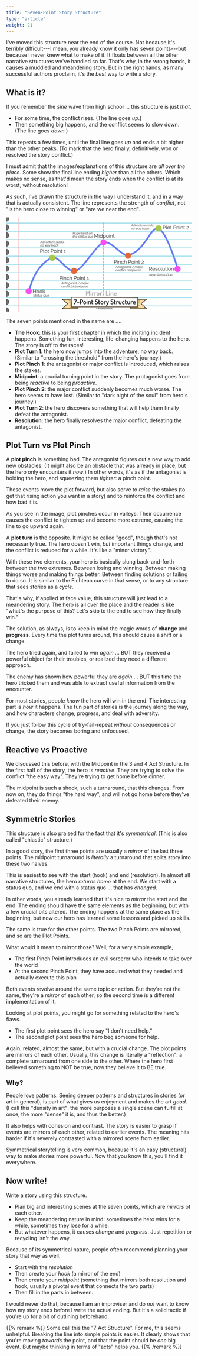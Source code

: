 ```yaml
---
title: "Seven-Point Story Structure"
type: "article"
weight: 21
---
```


I've moved this structure near the end of the course. Not because it's terribly difficult---I mean, you already know it only has seven points---but because I never knew what to make of it. It floats between all the other narrative structures we've handled so far. That's why, in the wrong hands, it causes a muddled and meandering story. But in the right hands, as many successful authors proclaim, it's the _best_ way to write a story.

## What is it?

If you remember the _sine_ wave from high school ... this structure is just _that_.

* For some time, the conflict rises. (The line goes _up_.)
* Then something big happens, and the conflict seems to slow down. (The line goes _down._)

This repeats a few times, until the final line goes _up_ and ends a bit higher than the other peaks. (To mark that the hero finally, definitively, won or resolved the story conflict.)

I must admit that the images/explanations of this structure are _all over the place_. Some show the final line ending _higher_ than all the others. Which makes no sense, as that'd mean the story ends when the conflict is at its worst, without resolution!

As such, I've drawn the structure in the way I understand it, and in a way that is actually consistent. The line represents the strength of _conflict_, not "is the hero close to winning" or "are we near the end".

![Visualization of the 7 point story structure.](seven_point_story_structure.webp)

The seven points mentioned in the name are ....

* **The Hook**: this is your first chapter in which the inciting incident happens. Something fun, interesting, life-changing happens to the hero. The story is off to the races!
* **Plot Turn 1**: the hero now jumps into the adventure, no way back. (Similar to "crossing the threshold" from the hero's journey.)
* **Plot Pinch 1**: the antagonist or major conflict is introduced, which raises the stakes.
* **Midpoint**: a crucial turning point in the story. The protagonist goes from being _reactive_ to being _proactive_.
* **Plot Pinch 2**: the major conflict suddenly becomes much worse. The hero seems to have lost. (Similar to "dark night of the soul" from hero's journey.)
* **Plot Turn 2**: the hero discovers something that will help them finally defeat the antagonist.
* **Resolution**: the hero finally resolves the major conflict, defeating the antagonist.

## Plot Turn vs Plot Pinch

A **plot pinch** is something bad. The antagonist figures out a new way to add new obstacles. (It might also be an obstacle that was already in place, but the hero only encounters it _now_.) In other words, it's as if the antagonist is holding the hero, and squeezing them _tighter_: a pinch point.

These events move the plot forward, but also serve to _raise_ the stakes (to get that rising action you want in a story) and to reinforce the conflict and how bad it is.

As you see in the image, plot pinches occur in valleys. Their occurrence causes the conflict to tighten up and become more extreme, causing the line to go upward again.

A **plot turn** is the opposite. It might be called "good", though that's not necessarily true. The hero doesn't win, _but_ important things change, and the conflict is reduced for a while. It's like a "minor victory".

With these two elements, your hero is basically slung back-and-forth between the two extremes. Between losing and winning. Between making things worse and making things better. Between finding solutions or failing to do so. It is similar to the Fichtean curve in that sense, or to any structure that sees stories as a _cycle_.

That's why, if applied at face value, this structure will just lead to a meandering story. The hero is all over the place and the reader is like "what's the purpose of this? Let's skip to the end to see how they finally win."

The solution, as always, is to keep in mind the magic words of **change** and **progress**. Every time the plot turns around, this should cause a shift or a change. 

The hero tried again, and failed to win _again_ ... BUT they received a powerful object for their troubles, or realized they need a different approach.

The enemy has shown how powerful they are _again_ ... BUT this time the hero tricked them and was able to extract useful information from the encounter.

For most stories, people _know_ the hero will win in the end. The interesting part is _how_ it happens. The fun part of stories is the journey along the way, and how characters change, progress, and deal with adversity.

If you just follow this cycle of try-fail-repeat _without_ consequences or change, the story becomes boring and unfocused.

## Reactive vs Proactive

We discussed this before, with the Midpoint in the 3 and 4 Act Structure. In the first half of the story, the hero is _reactive_. They are trying to solve the conflict "the easy way". They're trying to get home before dinner.

The midpoint is such a shock, such a turnaround, that this changes. From now on, they do things "the hard way", and will not go home before they've defeated their enemy.

## Symmetric Stories

This structure is also praised for the fact that it's _symmetrical_. (This is also called "chiastic" structure.)

In a good story, the first three points are usually a _mirror_ of the last three points. The midpoint turnaround is _literally_ a turnaround that splits story into these two halves.

This is easiest to see with the start (hook) and end (resolution). In almost all narrative structures, the hero _returns home_ at the end. We start with a status quo, and we end with a status quo ... that has _changed_.

In other words, you already learned that it's nice to _mirror_ the start and the end. The ending should have the same elements as the beginning, but with a few crucial bits altered. The ending happens at the same place as the beginning, but now our hero has learned some lessons and picked up skills.

The same is true for the other points. The two Pinch Points are mirrored, and so are the Plot Points.

What would it mean to mirror those? Well, for a very simple example,

* The first Pinch Point introduces an evil sorcerer who intends to take over the world
* At the second Pinch Point, they have acquired what they needed and actually execute this plan

Both events revolve around the same topic or action. But they're not the same, they're a _mirror_ of each other, so the second time is a different implementation of it.

Looking at plot points, you might go for something related to the hero's flaws.

* The first plot point sees the hero say "I don't need help."
* The second plot point sees the hero beg someone for help.

Again, related, almost the same, but with a crucial change. The plot points are mirrors of each other. Usually, this change is literally a "reflection": a complete turnaround from one side to the other. Where the hero first believed something to NOT be true, now they believe it to BE true.

### Why?

People love patterns. Seeing deeper patterns and structures in stories (or art in general), is part of what gives us enjoyment and makes the art _good_. (I call this "density in art": the more purposes a single scene can fulfill at once, the more "dense" it is, and thus the better.) 

It also helps with cohesion and contrast. The story is easier to grasp if events are mirrors of each other, related to earlier events. The meaning hits harder if it's severely contrasted with a mirrored scene from earlier.

Symmetrical storytelling is very common, because it's an easy (structural) way to make stories more powerful. Now that you know this, you'll find it everywhere.

## Now write!

Write a story using this structure.

* Plan big and interesting scenes at the seven points, which are _mirrors_ of each other.
* Keep the meandering nature in mind: sometimes the hero wins for a while, sometimes they lose for a while.
* But whatever happens, it causes _change_ and _progress_. Just repetition or recycling isn't the way.

Because of its symmetrical nature, people often recommend planning your story that way as well.

* Start with the _resolution_
* Then create your _hook_ (a mirror of the end)
* Then create your _midpoint_ (something that mirrors both resolution and hook, usually a pivotal event that connects the two parts)
* Then fill in the parts in between.

I would never do that, because I am an improviser and do _not_ want to know how my story ends before I write the actual ending. But it's a solid tactic if you're up for a bit of outlining beforehand.

{{% remark %}}
Some call this the "7 Act Structure". For me, this seems unhelpful. Breaking the line into simple points is easier. It clearly shows that you're moving _towards_ the point, and that the point should be _one_ big event. But maybe thinking in terms of "acts" helps you.
{{% /remark %}}